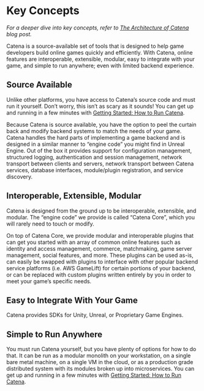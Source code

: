 # Key Concepts
*For a deeper dive into key concepts, refer to [The Architecture of Catena](https://blog.catenatools.com/the-architecture-of-catena/) blog post.*

Catena is a source-available set of tools that is designed to help game developers build online games quickly and efficiently. With Catena, online features are interoperable, extensible, modular, easy to integrate with your game, and simple to run anywhere; even with limited backend experience.

## Source Available

Unlike other platforms, you have access to Catena’s source code and must run it yourself. Don’t worry, this isn’t as scary as it sounds! You can get up and running in a few minutes with [Getting Started: How to Run Catena](../installation/index.md).

Because Catena is source available, you have the option to peel the curtain back and modify backend systems to match the needs of your game. Catena handles the hard parts of implementing a game backend and is designed in a similar manner to “engine code” you might find in Unreal Engine. Out of the box it provides support for configuration management, structured logging, authentication and session management, network transport between clients and servers, network transport between Catena services, database interfaces, module/plugin registration, and service discovery. 

## Interoperable, Extensible, Modular

Catena is designed from the ground up to be interoperable, extensible, and modular. The “engine code” we provide is called “Catena Core”, which you will rarely need to touch or modify.

On top of Catena Core, we provide modular and interoperable plugins that can get you started with an array of common online features such as identity and access management, commerce, matchmaking, game server management, social features, and more. These plugins can be used as-is, can easily be swapped with plugins to interface with other popular backend service platforms (i.e. AWS GameLift) for certain portions of your backend, or can be replaced with custom plugins written entirely by you in order to meet your game’s specific needs.

## Easy to Integrate With Your Game

Catena provides SDKs for Unity, Unreal, or Proprietary Game Engines.

## Simple to Run Anywhere

You must run Catena yourself, but you have plenty of options for how to do that. It can be run as a modular monolith on your workstation, on a single bare metal machine, on a single VM in the cloud, or as a production grade distributed system with its modules broken up into microservices. You can get up and running in a few minutes with [Getting Started: How to Run Catena](../installation/index.md).
